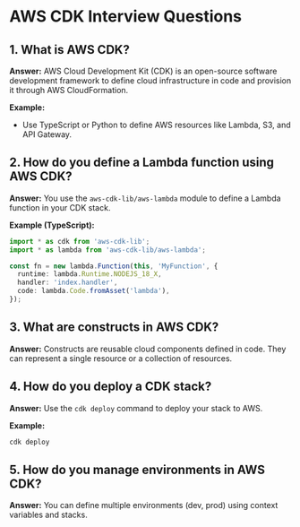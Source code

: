 # AWS CDK Interview Questions

## 1. What is AWS CDK?
**Answer:**
AWS Cloud Development Kit (CDK) is an open-source software development framework to define cloud infrastructure in code and provision it through AWS CloudFormation.

**Example:**
- Use TypeScript or Python to define AWS resources like Lambda, S3, and API Gateway.

## 2. How do you define a Lambda function using AWS CDK?
**Answer:**
You use the `aws-cdk-lib/aws-lambda` module to define a Lambda function in your CDK stack.

**Example (TypeScript):**
```typescript
import * as cdk from 'aws-cdk-lib';
import * as lambda from 'aws-cdk-lib/aws-lambda';

const fn = new lambda.Function(this, 'MyFunction', {
  runtime: lambda.Runtime.NODEJS_18_X,
  handler: 'index.handler',
  code: lambda.Code.fromAsset('lambda'),
});
```

## 3. What are constructs in AWS CDK?
**Answer:**
Constructs are reusable cloud components defined in code. They can represent a single resource or a collection of resources.

## 4. How do you deploy a CDK stack?
**Answer:**
Use the `cdk deploy` command to deploy your stack to AWS.

**Example:**
```bash
cdk deploy
```

## 5. How do you manage environments in AWS CDK?
**Answer:**
You can define multiple environments (dev, prod) using context variables and stacks.
